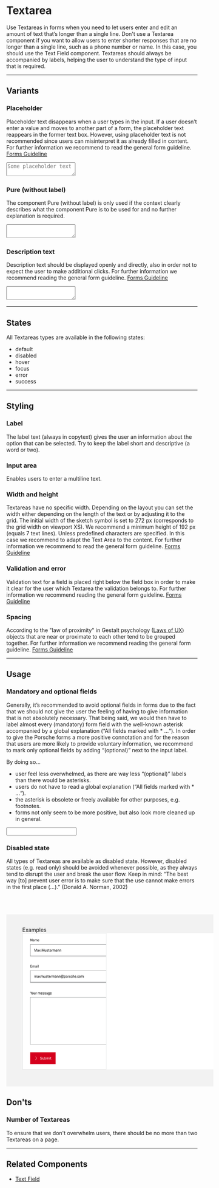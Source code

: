 # Textarea

Use Textareas in forms when you need to let users enter and edit an amount of text that’s longer than a single line. Don't use a Textarea component if you want to allow users to enter shorter responses that are no longer than a single line, such as a phone number or name. In this case, you should use the Text Field component. Textareas should always be accompanied by labels, helping the user to understand the type of input that is required.

---

## Variants

### Placeholder

Placeholder text disappears when a user types in the input. If a user doesn’t enter a value and moves to another part of a form, the placeholder text reappears in the former text box. However, using placeholder text is not recommended since users can misinterpret it as already filled in content. For further information we recommend to read the general form guideline. [Forms Guideline](#/patterns/forms)

<p-textarea-wrapper label="Some label"><textarea name="some-name" placeholder="Some placeholder text"></textarea></p-textarea-wrapper>

### Pure (without label)

The component Pure (without label) is only used if the context clearly describes what the component Pure is to be used for and no further explanation is required.

<p-textarea-wrapper label="Some label" hide-label="true"><textarea name="some-name"></textarea></p-textarea-wrapper>

### Description text

Description text should be displayed openly and directly, also in order not to expect the user to make additional clicks. 
For further information we recommend reading the general form guideline. [Forms Guideline](#/patterns/forms)

<p-textarea-wrapper label="Some label" description="Some description"><textarea name="some-name"></textarea></p-textarea-wrapper>

---

## States

All Textareas types are available in the following states:

* default
* disabled
* hover
* focus
* error
* success

---

## Styling

### Label
The label text (always in copytext) gives the user an information about the option that can be selected. Try to keep the label short and descriptive (a word or two).

### Input area
Enables users to enter a multiline text.

### Width and height
Textareas have no specific width. Depending on the layout you can set the width either depending on the length of the text or by adjusting it to the grid. The initial width of the sketch symbol is set to 272 px (corresponds to the grid width on viewport XS). We recommend a minimum height of 192 px (equals 7 text lines). Unless predefined characters are specified. In this case we recommend to adapt the Text Area to the content. For further information we recommend to read the general form guideline. [Forms Guideline](#/patterns/forms)

### Validation and error
Validation text for a field is placed right below the field box in order to make it clear for the user which Textarea the validation belongs to.
For further information we recommend reading the general form guideline. [Forms Guideline](#/patterns/forms)

### Spacing
According to the "law of proximity" in Gestalt psychology ([Laws of UX](https://lawsofux.com/law-of-proximity)) objects that are near or proximate to each other tend to be grouped together.
For further information we recommend reading the general form guideline. [Forms Guideline](#/patterns/forms)

---

## Usage

### Mandatory and optional fields

Generally, it’s recommended to avoid optional fields in forms due to the fact that we should not give the user the feeling of having to give information that is not absolutely necessary. That being said, we would then have to label almost every (mandatory) form field with the well-known asterisk accompanied by a global explanation (“All fields marked with * ...“). In order to give the Porsche forms a more positive connotation and for the reason that users are more likely to provide voluntary information, we  recommend to mark only optional fields by adding “(optional)” next to the input label.

By doing so…
* user feel less overwhelmed, as there are way less “(optional)” labels than there would be asterisks.
* users do not have to read a global explanation (“All fields marked with * ...“).
* the asterisk is obsolete or freely available for other purposes, e.g. footnotes.
* forms not only seem to be more positive, but also look more cleaned up in general.

<p-text-field-wrapper label="Some label (optional)"><input type="text" name="some-name"></p-text-field-wrapper>


### Disabled state

All types of Textareas are available as disabled state. However, disabled states (e.g. read only) should be avoided whenever possible, as they always tend to disrupt the user and break the user flow. Keep in mind: “The best way [to] prevent user error is to make sure that the use cannot make errors in the first place (…).” (Donald A. Norman, 2002)


 <div style="background:#F2F2F2; width:100%; margin-top: 64px; padding-top: 32px; padding-left: 42px; padding-bottom: 42px;">
    <p-headline variant="headline-3" tag="h3" style="margin-bottom: 24px;">Examples</p-headline>
    <img src="./assets/form-textarea-examples.png" alt="Examples for textareas"/>
</div>

## Don'ts

### Number of Textareas
To ensure that we don't overwhelm users, there should be no more than two Textareas on a page.

---

## Related Components

* [Text Field](#/components/form/text-field)

